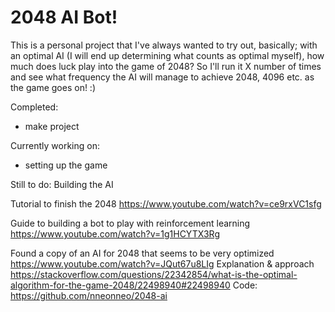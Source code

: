 # 2048 AI Bot!

This is a personal project that I've always wanted to try out, basically; with an optimal AI (I will end up determining what counts as optimal myself), how much does luck play into the game of 2048? So I'll run it X number of times and see what frequency the AI will manage to achieve 2048, 4096 etc. as the game goes on! :)

Completed:
- make project

Currently working on:
- setting up the game

Still to do:
Building the AI

Tutorial to finish the 2048
https://www.youtube.com/watch?v=ce9rxVC1sfg

Guide to building a bot to play with reinforcement learning
https://www.youtube.com/watch?v=1g1HCYTX3Rg

Found a copy of an AI for 2048 that seems to be very optimized
https://www.youtube.com/watch?v=JQut67u8LIg
Explanation & approach
https://stackoverflow.com/questions/22342854/what-is-the-optimal-algorithm-for-the-game-2048/22498940#22498940
Code:
https://github.com/nneonneo/2048-ai
